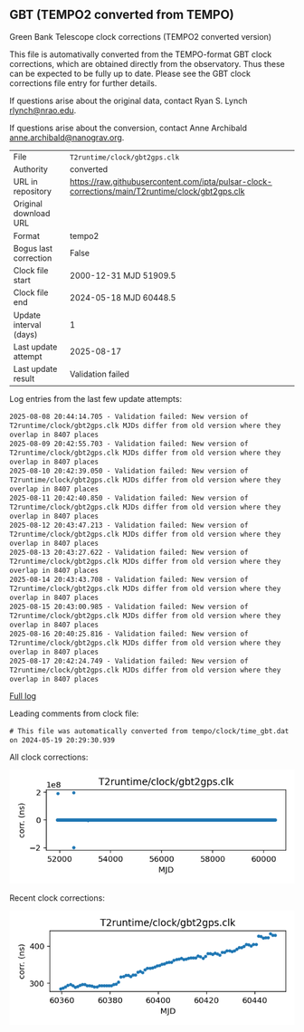 
## GBT (TEMPO2 converted from TEMPO)

Green Bank Telescope clock corrections (TEMPO2 converted version)

This file is automativally converted from the TEMPO-format GBT
clock corrections, which are obtained directly from the observatory.
Thus these can be expected to be fully up to date. Please see the
GBT clock corrections file entry for further details.

If questions arise about the original data, contact Ryan S. Lynch
<rlynch@nrao.edu>.

If questions arise about the conversion, contact Anne Archibald
<anne.archibald@nanograv.org>.

|     |     |
|:--- |:--- |
| File | `T2runtime/clock/gbt2gps.clk` |
| Authority | converted |
| URL in repository | <https://raw.githubusercontent.com/ipta/pulsar-clock-corrections/main/T2runtime/clock/gbt2gps.clk> |
| Original download URL | <None> |
| Format | tempo2 |
| Bogus last correction | False |
| Clock file start | 2000-12-31 MJD 51909.5 |
| Clock file end | 2024-05-18 MJD 60448.5 |
| Update interval (days) | 1 |
| Last update attempt | 2025-08-17 |
| Last update result | Validation failed |

Log entries from the last few update attempts:
```
2025-08-08 20:44:14.705 - Validation failed: New version of T2runtime/clock/gbt2gps.clk MJDs differ from old version where they overlap in 8407 places
2025-08-09 20:42:55.703 - Validation failed: New version of T2runtime/clock/gbt2gps.clk MJDs differ from old version where they overlap in 8407 places
2025-08-10 20:42:39.050 - Validation failed: New version of T2runtime/clock/gbt2gps.clk MJDs differ from old version where they overlap in 8407 places
2025-08-11 20:42:40.850 - Validation failed: New version of T2runtime/clock/gbt2gps.clk MJDs differ from old version where they overlap in 8407 places
2025-08-12 20:43:47.213 - Validation failed: New version of T2runtime/clock/gbt2gps.clk MJDs differ from old version where they overlap in 8407 places
2025-08-13 20:43:27.622 - Validation failed: New version of T2runtime/clock/gbt2gps.clk MJDs differ from old version where they overlap in 8407 places
2025-08-14 20:43:43.708 - Validation failed: New version of T2runtime/clock/gbt2gps.clk MJDs differ from old version where they overlap in 8407 places
2025-08-15 20:43:00.985 - Validation failed: New version of T2runtime/clock/gbt2gps.clk MJDs differ from old version where they overlap in 8407 places
2025-08-16 20:40:25.816 - Validation failed: New version of T2runtime/clock/gbt2gps.clk MJDs differ from old version where they overlap in 8407 places
2025-08-17 20:42:24.749 - Validation failed: New version of T2runtime/clock/gbt2gps.clk MJDs differ from old version where they overlap in 8407 places
```
[Full log](https://raw.githubusercontent.com/ipta/pulsar-clock-corrections/main/log/T2runtime/clock/gbt2gps.clk.log)

Leading comments from clock file:

    # This file was automatically converted from tempo/clock/time_gbt.dat on 2024-05-19 20:29:30.939



All clock corrections:

![plot of all clock corrections](gbt2gps.clk.png "All corrections")

Recent clock corrections:

![plot of recent clock corrections](gbt2gps.clk.short.png "Recent corrections")

